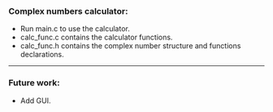 ### Complex numbers calculator: 

* Run main.c to use the calculator.
* calc_func.c contains the calculator functions.
* calc_func.h contains the complex number structure and functions declarations. 
___
### Future work:
* Add GUI.